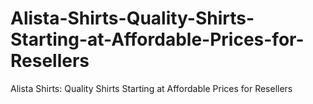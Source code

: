 # Alista-Shirts-Quality-Shirts-Starting-at-Affordable-Prices-for-Resellers
Alista Shirts: Quality Shirts Starting at Affordable Prices for Resellers
